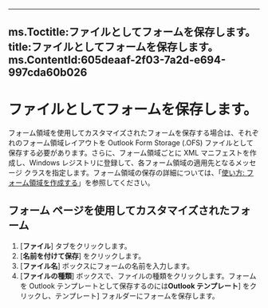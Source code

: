

---
ms.Toctitle:ファイルとしてフォームを保存します。
title:ファイルとしてフォームを保存します。
ms.ContentId:605deaaf-2f03-7a2d-e694-997cda60b026
---
# ファイルとしてフォームを保存します。


フォーム領域を使用してカスタマイズされたフォームを保存する場合は、それぞれのフォーム領域レイアウトを Outlook Form Storage (.OFS) ファイルとして保存する必要があります。さらに、フォーム領域ごとに XML マニフェストを作成し、Windows レジストリに登録して、各フォーム領域の適用先となるメッセージ クラスを指定します。フォーム領域の保存の詳細については、「[使い方: フォーム領域を作成する](695b95a5-c795-cb4a-8d35-ba12b0007b1f.md)」を参照してください。



## フォーム ページを使用してカスタマイズされたフォーム

1. [**ファイル**] タブをクリックします。
2. [**名前を付けて保存**] をクリックします。
3. [**ファイル名**] ボックスにフォームの名前を入力します。
4. [**ファイルの種類**] ボックスで、ファイルの種類をクリックします。フォームを Outlook テンプレートとして保存するのには**Outlook テンプレート**] をクリックし、テンプレート] フォルダーにフォームを保存します。





